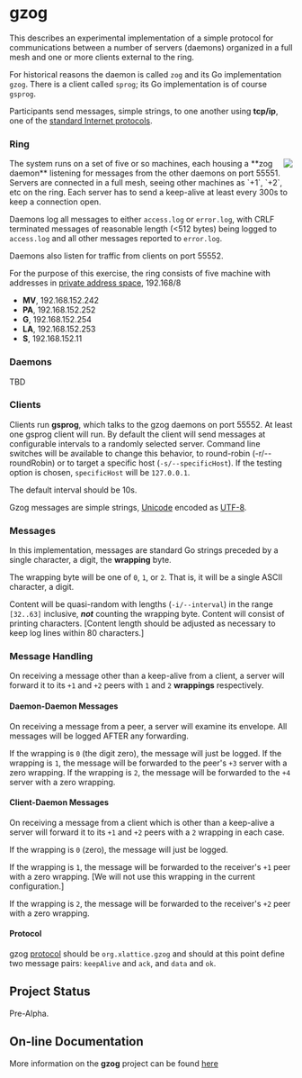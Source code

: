# gzog

This describes an experimental implementation of a simple protocol for
communications between a number of servers (daemons) organized in a full
mesh and one or more clients external to the ring.

For historical reasons the daemon is called `zog` and its Go
implementation `gzog`.  There is a client called `sprog`; its Go
implementation is of course `gsprog`.

Participants send messages, simple strings, to one another using
**tcp/ip**, one of the
[standard Internet protocols](https://en.wikipedia.org/wiki/internet_protocol_suite).

### Ring

<img align="right" src="img/fullMesh.png">
The system runs on a set of five or so machines, each housing a **zog daemon**
listening for messages from the other daemons on port 55551.
Servers are connected in a full mesh, seeing other machines as `+1`, `+2`,
etc on the ring.
Each server has to send a keep-alive
at least every 300s to keep a connection open.

Daemons log all messages to either `access.log` or `error.log`, with
CRLF terminated messages of reasonable length (<512 bytes) being
logged to `access.log` and all other messages reported to `error.log`.

Daemons also listen for traffic from clients on port 55552.

For the purpose of this exercise, the ring consists of five machine
with addresses in
[private address space](https:/tools.ietf.org/rfc1918), 192.168/8

* **MV**, 192.168.152.242
* **PA**, 192.168.152.252
* **G**,  192.168.152.254
* **LA**, 192.168.152.253
* **S**,  192.168.152.11

### Daemons

TBD

### Clients

Clients run **gsprog**, which talks to the gzog daemons on port 55552.
At least one gsprog client will run. By default the
client will send messages at configurable intervals to a randomly selected
server.  Command line switches will
be available to change this behavior, to round-robin (-r/--roundRobin) or
to target a specific host (`-s/--specificHost`).  If the testing option
is chosen, `specificHost` will be `127.0.0.1`.

The default interval should be 10s.

Gzog messages are simple strings,
[Unicode](http://unicode.org/standard/WhatIsUnicode.html)
encoded as
[UTF-8](https://en.wikipedia.org/wiki/UTF-8).

### Messages

In this implementation,
messages are standard Go strings preceded by a single character, a digit, the
**wrapping** byte.

The wrapping byte will be one of `0`, `1`, or `2`.  That is, it will be
a single ASCII character, a digit.

Content will be quasi-random with lengths (`-i/--interval`) in the range
`[32..63]` inclusive, ***not*** counting the wrapping byte.  Content will
consist of printing characters.  [Content length should be adjusted as
necessary to keep log lines within 80 characters.]

### Message Handling

On receiving a message other than a keep-alive from a client, a server will
forward it to its `+1` and `+2` peers with `1` and `2` **wrappings**
respectively.

#### Daemon-Daemon Messages

On receiving a message from a peer, a server will examine its envelope.
All messages will be logged AFTER any forwarding.

If the wrapping is `0` (the digit zero), the message will just be logged.  If the wrapping
is `1`, the message will be forwarded to the peer's `+3` server with a zero
wrapping.  If the wrapping is `2`, the message will be forwarded to the
`+4` server with a zero wrapping.

#### Client-Daemon Messages

On receiving a message from a client which is other than a keep-alive
a server will forward it to its `+1` and `+2` peers with a `2` wrapping
in each case.

If the wrapping is `0` (zero), the message will just be logged.

If the wrapping is `1`, the message will be forwarded to the receiver's
`+1` peer with a zero wrapping.  [We will not use this wrapping in the
current configuration.]

If the wrapping is `2`, the message will be forwarded to the
receiver's `+2` peer with a zero wrapping.

#### Protocol

gzog
[protocol](http://www.webopedia.com/TERM/P/protocol.html)
should be `org.xlattice.gzog`
and should at this point
define two message pairs: `keepAlive` and `ack`, and `data` and `ok`.

## Project Status

Pre-Alpha.

## On-line Documentation

More information on the **gzog** project can be found
[here](https://jddixon.github.io/gzog)
